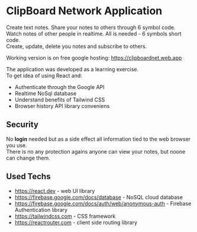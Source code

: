 # ClipBoard Network Application

Create text notes. Share your notes to others through 6 symbol code.  
Watch notes of other people in realtime. All is needed - 6 symbols short code.  
Create, update, delete you notes and subscribe to others.

Working version is on free google hosting: https://clipboardnet.web.app

The application was developed as a learning exercise.  
To get idea of using React and:

* Authenticate through the Google API
* Realtime NoSql database
* Understand benefits of Tailwind CSS
* Browser history API library conveniens

## Security

No **login** needed but as a side effect all information tied to the web browser you use.  
There is no any protection agains anyone can view your notes, but noone can change them.

## Used Techs

* https://react.dev - web UI library
* https://firebase.google.com/docs/database - NoSQL cloud database
* https://firebase.google.com/docs/auth/web/anonymous-auth - Firebase Authentication library
* https://tailwindcss.com - CSS framework
* https://reactrouter.com - client side routing library

